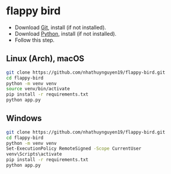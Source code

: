# flappy bird

- Download [Git](https://git-scm.com/downloads/win), install (if not installed).
- Download [Python](https://www.python.org/), install (if not installed).
- Follow this step.

## Linux (Arch), macOS

```sh
git clone https://github.com/nhathuynguyen19/flappy-bird.git
cd flappy-bird
python -m venv venv
source venv/bin/activate
pip install -r requirements.txt
python app.py
```

## Windows

```sh
git clone https://github.com/nhathuynguyen19/flappy-bird.git
cd flappy-bird
python -m venv venv
Set-ExecutionPolicy RemoteSigned -Scope CurrentUser
venv\Scripts\activate
pip install -r requirements.txt
python app.py
```
